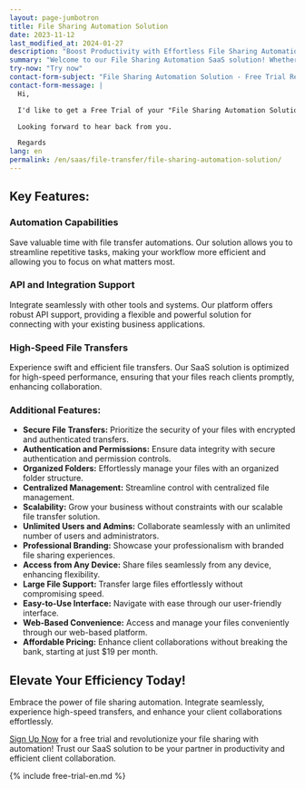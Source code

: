 ```yaml
---
layout: page-jumbotron
title: File Sharing Automation Solution
date: 2023-11-12
last_modified_at: 2024-01-27
description: "Boost Productivity with Effortless File Sharing Automation"
summary: "Welcome to our File Sharing Automation SaaS solution! Whether you're a solo professional or part of a medium-sized organization, our platform is designed to supercharge your productivity through intelligent file transfer automations. Experience seamless integration, high-speed transfers, and efficient client collaborations with our cutting-edge solution."
try-now: "Try now"
contact-form-subject: "File Sharing Automation Solution - Free Trial Request"
contact-form-message: |
  Hi,

  I'd like to get a Free Trial of your "File Sharing Automation Solution".

  Looking forward to hear back from you.

  Regards
lang: en
permalink: /en/saas/file-transfer/file-sharing-automation-solution/
---
```

## Key Features:

### Automation Capabilities
Save valuable time with file transfer automations. Our solution allows you to streamline repetitive tasks, making your workflow more efficient and allowing you to focus on what matters most.

### API and Integration Support
Integrate seamlessly with other tools and systems. Our platform offers robust API support, providing a flexible and powerful solution for connecting with your existing business applications.

### High-Speed File Transfers
Experience swift and efficient file transfers. Our SaaS solution is optimized for high-speed performance, ensuring that your files reach clients promptly, enhancing collaboration.

### Additional Features:

- **Secure File Transfers:** Prioritize the security of your files with encrypted and authenticated transfers.
- **Authentication and Permissions:** Ensure data integrity with secure authentication and permission controls.
- **Organized Folders:** Effortlessly manage your files with an organized folder structure.
- **Centralized Management:** Streamline control with centralized file management.
- **Scalability:** Grow your business without constraints with our scalable file transfer solution.
- **Unlimited Users and Admins:** Collaborate seamlessly with an unlimited number of users and administrators.
- **Professional Branding:** Showcase your professionalism with branded file sharing experiences.
- **Access from Any Device:** Share files seamlessly from any device, enhancing flexibility.
- **Large File Support:** Transfer large files effortlessly without compromising speed.
- **Easy-to-Use Interface:** Navigate with ease through our user-friendly interface.
- **Web-Based Convenience:** Access and manage your files conveniently through our web-based platform.
- **Affordable Pricing:** Enhance client collaborations without breaking the bank, starting at just $19 per month.

## Elevate Your Efficiency Today!

Embrace the power of file sharing automation. Integrate seamlessly, experience high-speed transfers, and enhance your client collaborations effortlessly.

[Sign Up Now](#start-your-free-trial) for a free trial and revolutionize your file sharing with automation! Trust our SaaS solution to be your partner in productivity and efficient client collaboration.

{% include free-trial-en.md %}
